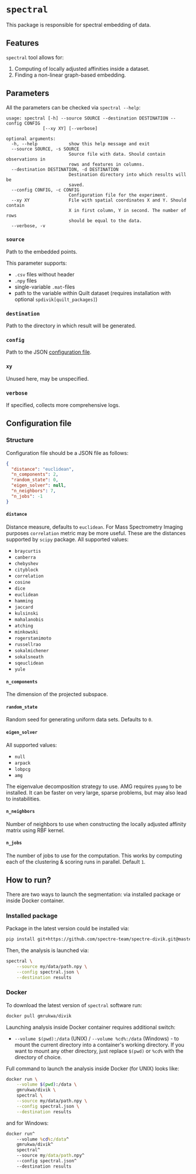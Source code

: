# `spectral`

This package is responsible for spectral embedding of data.

## Features

`spectral` tool allows for:

1) Computing of locally adjusted affinities inside a dataset.
2) Finding a non-linear graph-based embedding.

## Parameters

All the parameters can be checked via `spectral --help`:

```
usage: spectral [-h] --source SOURCE --destination DESTINATION --config CONFIG
              [--xy XY] [--verbose]

optional arguments:
  -h, --help            show this help message and exit
  --source SOURCE, -s SOURCE
                        Source file with data. Should contain observations in
                        rows and features in columns.
  --destination DESTINATION, -d DESTINATION
                        Destination directory into which results will be
                        saved.
  --config CONFIG, -c CONFIG
                        Configuration file for the experiment.
  --xy XY               File with spatial coordinates X and Y. Should contain
                        X in first column, Y in second. The number of rows
                        should be equal to the data.
  --verbose, -v
```

### `source`

Path to the embedded points.

This parameter supports:

- `.csv` files without header
- `.npy` files
- single-variable `.mat`-files
- path to the variable within Quilt dataset (requires installation with
optional `spdivik[quilt_packages]`)

### `destination`

Path to the directory in which result will be generated.

### `config`

Path to the JSON [configuration file](#configuration-file).

### `xy`

Unused here, may be unspecified.

### `verbose`

If specified, collects more comprehensive logs.

## Configuration file

### Structure

Configuration file should be a JSON file as follows:

```json
{
  "distance": "euclidean",
  "n_components": 2,
  "random_state": 0,
  "eigen_solver": null,
  "n_neighbors": 7,
  "n_jobs": -1
}
```

#### `distance`

Distance measure, defaults to `euclidean`. For Mass Spectrometry Imaging
purposes `correlation` metric may be more useful. These are the distances
supported by `scipy` package. All supported values:

- `braycurtis`
- `canberra`
- `chebyshev`
- `cityblock`
- `correlation`
- `cosine`
- `dice`
- `euclidean`
- `hamming`
- `jaccard`
- `kulsinski`
- `mahalanobis`
- `atching`
- `minkowski`
- `rogerstanimoto`
- `russellrao`
- `sokalmichener`
- `sokalsneath`
- `sqeuclidean`
- `yule`

#### `n_components`

The dimension of the projected subspace.

#### `random_state`

Random seed for generating uniform data sets. Defaults to `0`.

#### `eigen_solver`

All supported values:

- `null`
- `arpack`
- `lobpcg`
- `amg`

The eigenvalue decomposition strategy to use. AMG requires `pyamg`
to be installed. It can be faster on very large, sparse problems,
but may also lead to instabilities.

#### `n_neighbors`

Number of neighbors to use when constructing the locally adjusted
affinity matrix using RBF kernel.

#### `n_jobs`

The number of jobs to use for the computation. This works by computing
each of the clustering & scoring runs in parallel. Default `1`.

## How to run?

There are two ways to launch the segmentation: via installed package or inside
Docker container.

### Installed package

Package in the latest version could be installed via:

```bash
pip install git+https://github.com/spectre-team/spectre-divik.git@master#egg=spectre-divik
```

Then, the analysis is launched via:

```bash
spectral \
    --source my/data/path.npy \
    --config spectral.json \
    --destination results
```

### Docker

To download the latest version of `spectral` software run:

```bash
docker pull gmrukwa/divik
```

Launching analysis inside Docker container requires additional switch:

- `--volume $(pwd):/data` (UNIX) / `--volume %cd%:/data` (Windows) - to mount
the current directory into a container's working directory. If you want to mount
any other directory, just replace `$(pwd)` or `%cd%` with the directory of
choice.

Full command to launch the analysis inside Docker (for UNIX) looks like:

```bash
docker run \
    --volume $(pwd):/data \
    gmrukwa/divik \
    spectral \
    --source my/data/path.npy \
    --config spectral.json \
    --destination results
```

and for Windows:

```cmd
docker run^
    --volume %cd%:/data^
    gmrukwa/divik^
    spectral^
    --source my/data/path.npy^
    --config spectral.json^
    --destination results
```
